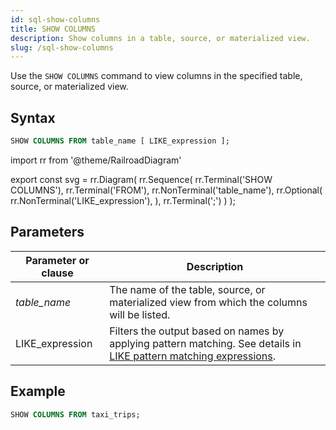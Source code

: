 ```yaml
---
id: sql-show-columns
title: SHOW COLUMNS
description: Show columns in a table, source, or materialized view.
slug: /sql-show-columns
---
```


Use the `SHOW COLUMNS` command to view columns in the specified table, source, or materialized view.

## Syntax

```sql
SHOW COLUMNS FROM table_name [ LIKE_expression ];
```


import rr from '@theme/RailroadDiagram'

export const svg = rr.Diagram(
    rr.Sequence(
        rr.Terminal('SHOW COLUMNS'),
        rr.Terminal('FROM'),
        rr.NonTerminal('table_name'),
        rr.Optional(
            rr.NonTerminal('LIKE_expression'),
        ),
        rr.Terminal(';')
    )
);

<drawer SVG={svg} />

## Parameters
|Parameter or clause        | Description           |
|---------------------------|-----------------------|
|*table_name*                    |The name of the table, source, or materialized view from which the columns will be listed.|
|LIKE_expression| Filters the output based on names by applying pattern matching. See details in [LIKE pattern matching expressions](/sql/functions-operators/sql-function-string.md#like-pattern-matching-expressions).|


## Example
```sql
SHOW COLUMNS FROM taxi_trips;
```